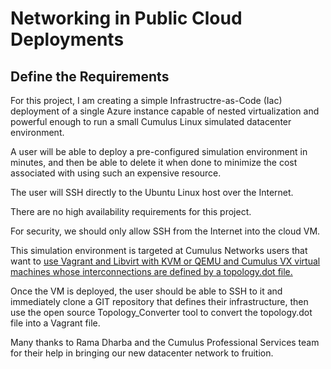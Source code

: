 # Networking in Public Cloud Deployments

## Define the Requirements

For this project, I am creating a simple Infrastructre-as-Code (Iac) deployment of a single Azure instance capable of nested virtualization and powerful enough to run a small Cumulus Linux simulated datacenter environment.

A user will be able to deploy a pre-configured simulation environment in minutes, and then be able to delete it when done to minimize the cost associated with using such an expensive resource.

The user will SSH directly to the Ubuntu Linux host over the Internet. 

There are no high availability requirements for this project.

For security, we should only allow SSH from the Internet into the cloud VM.

This simulation environment is targeted at Cumulus Networks users that want to [use Vagrant and Libvirt with KVM or QEMU and Cumulus VX virtual machines whose interconnections are defined by a topology.dot file.](https://docs.cumulusnetworks.com/cumulus-vx/Development-Environments/Vagrant-and-Libvirt-with-KVM-or-QEMU/)

Once the VM is deployed, the user should be able to SSH to it and immediately clone a GIT repository that defines their infrastructure, then use the open source Topology_Converter tool to convert the topology.dot file into a Vagrant file.

Many thanks to Rama Dharba and the Cumulus Professional Services team for their help in bringing our new datacenter network to fruition.